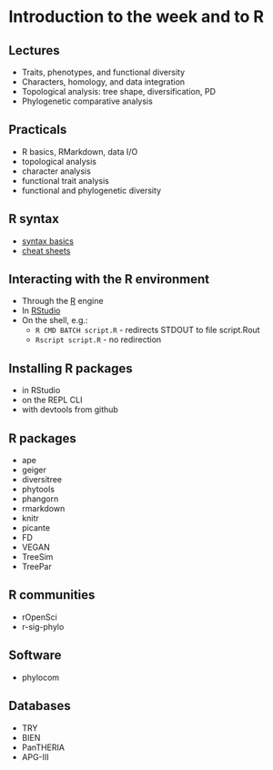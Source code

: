 Introduction to the week and to R
=================================

Lectures
--------
- Traits, phenotypes, and functional diversity
- Characters, homology, and data integration
- Topological analysis: tree shape, diversification, PD
- Phylogenetic comparative analysis

Practicals
----------
- R basics, RMarkdown, data I/O
- topological analysis
- character analysis
- functional trait analysis
- functional and phylogenetic diversity

R syntax
--------
- [syntax basics](lecture1/base-r.pdf)
- [cheat sheets](https://www.rstudio.com/resources/cheatsheets/)

Interacting with the R environment
----------------------------------
- Through the [R](http://cran-mirror.cs.uu.nl/) engine
- In [RStudio](https://www.rstudio.com/products/rstudio/download/#download)
- On the shell, e.g.: 
  - `R CMD BATCH script.R` - redirects STDOUT to file script.Rout
  - `Rscript script.R` - no redirection

Installing R packages
---------------------
- in RStudio
- on the REPL CLI
- with devtools from github

R packages
----------
- ape
- geiger
- diversitree
- phytools
- phangorn
- rmarkdown
- knitr
- picante
- FD
- VEGAN
- TreeSim
- TreePar

R communities
-------------
- rOpenSci
- r-sig-phylo

Software
--------
- phylocom

Databases
---------
- TRY
- BIEN
- PanTHERIA
- APG-III
